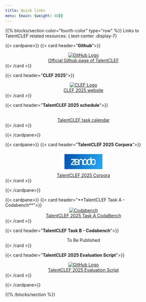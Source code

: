 ```yaml
---
title: Quick links
menu: {main: {weight: 40}}
---
```


{{% blocks/section  color="fourth-color" type="row" %}}
Links to TalentCLEF related resources:
{.text-center .display-7}

<div class="d-flex justify-content-center">

{{< cardpane>}}
{{< card header="**Github**">}}
<div style="text-align:center">
  <a href="https://github.com/TalentCLEF" target="_blank" >
    <img src="github.png" alt="GitHub Logo" style="width: 100px; height: auto;">
    </br>
    Official Github page of TalentCLEF
  </a>
  </div>
{{< /card >}}

{{< card header="**CLEF 2025**">}}
<div style="text-align:center">
 <a href="http://clef2025.clef-initiative.eu/" target="_blank" >
  <img src="clef-logo.png" alt="CLEF Logo" style="width: 100px; height: auto;">
    </br>
    CLEF 2025 website
  </a>
</div>
{{< /card >}}

{{< card header="**TalentCLEF 2025 schedule**">}}
<div style="text-align:center">
 <a href='{{< relref "docs" >}}' target="_blank">
    </br>
    TalentCLEF task calendar
  </a>
</div>
{{< /card >}}

{{< /cardpane>}}

{{< cardpane>}}
{{< card header="**TalentCLEF 2025 Corpora**">}}
<div style="text-align:center">
 <a href='https://doi.org/10.5281/zenodo.14002665' target="_blank">
    <img src="zenodo.png" alt="GitHub Logo" style="width: 150px; height: auto;">
    </br>
    TalentCLEF 2025 Corpora
  </a>
</div>
{{< /card >}}



{{< /cardpane>}}
</div>

<div class="d-flex justify-content-center">
{{< cardpane>}}
{{< card header="**TalentCLEF Task A - Codabench**">}}
<div style="text-align:center">
  <a href="https://www.codabench.org/competitions/5842" target="_blank" >
    <img src="https://miro.medium.com/v2/resize:fit:1400/1*cIZRfXOzzSobTkTV4i6gVA.png" alt="Codabench" style="width: 200px; height: auto;">
    </br>
    TalentCLEF 2025 Task A CodaBench
  </a>
  </div>
{{< /card >}}

{{< card header="**TalentCLEF Task B - Codabench**">}}
<div style="text-align:center">
 To Be Published
</div>
{{< /card >}}

{{< card header="**TalentCLEF 2025 Evaluation Script**">}}
<div style="text-align:center">
 <a href='https://github.com/TalentCLEF/talentclef25_evaluation_script' target="_blank">
    <img src="github.png" alt="GitHub Logo" style="width: 100px; height: auto;">
    </br>
    TalentCLEF 2025 Evaluation Script
  </a>
</div>
{{< /card >}}

{{< /cardpane>}}


</div>

{{% /blocks/section %}}
